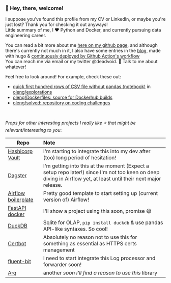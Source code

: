 ### 👋  Hey, there, welcome! 


I suppose you've found this profile from my CV or LinkedIn, or maybe you're just lost? Thank you for checking it out anyways!    
Little summary of me, I :heart: Python and Docker, and currently pursuing data engineering career.

You can read a bit more about me [here on my github page](https://oleng.github.io/about), 
and although there's currently not much in it, I also have some entries in the [blog](https://oleng.github.io/), 
made with hugo & [continuously deployed by Github Action's workflow](https://github.com/oleng/oleng.github.io/blob/hugo/.github/workflows/hugo.yml)    
You can reach me via email or my twitter @deadvoid. 💬 Talk to me about whatever!

Feel free to look around! For example, check these out:     
- [quick first hundred rows of CSV file without pandas \(notebook\)](https://github.com/oleng/explorations/blob/master/CSV%20data%20exploration%20without%20pandas%20with%20generator.ipynb) in [oleng/explorations](https://github.com/oleng/explorations)
- [oleng/Dockerfiles: source for Dockerhub builds](https://github.com/oleng/dockerfiles)     
- [oleng/solved: repository on coding challenges](https://github.com/oleng/solved)


&nbsp;&nbsp;&nbsp;&nbsp;&nbsp;&nbsp;&nbsp;&nbsp;

_Props for other interesting projects I really like ⭐️ that might be relevant/interesting to you_:


| Repo | Note |
|-----|:-----|
| [Hashicorp Vault](https://github.com/hashicorp/vault) |           I'm starting to integrate this into my dev after (too) long period of hesitation! |
| [Dagster](https://github.com/dagster-io/dagster) |                I'm getting into this at the moment (Expect a setup repo later!) since I'm not too keen on deep diving in Airflow yet, at least until their next major release. |
| [Airflow boilerplate](https://github.com/ninja-van/airflow-boilerplate) | Pretty good template to start setting up (current version of) Airflow! |
| [FastAPI docker](https://github.com/tiangolo/uvicorn-gunicorn-fastapi-docker) | I'll show a project using this soon, promise 😅 |
| [DuckDB](https://github.com/cwida/duckdb) |                       Sqlite for OLAP, `pip install duckdb` & use pandas API-like syntaxes. So cool! |
| [Certbot](https://github.com/certbot/certbot) |                   Absolutely no reason not to use this for something as essential as HTTPS certs management |
| [fluent-bit](https://github.com/fluent/fluent-bit) |              I need to start integrate this Log processor and forwarder soon! |
| [Arq](https://github.com/samuelcolvin/arq) |                      another _soon i'll find a reason to use this_ library |





<!--

Here are some ideas to get you started:

- 🔭 I’m currently working on ...
- 🌱 I’m currently learning ...
- 👯 I’m looking to collaborate on ...
- 🤔 I’m looking for help with ...
- 💬 Ask me about ...
- 📫 How to reach me: ...
- 😄 Pronouns: ...
- ⚡ Fun fact: ...
-->
